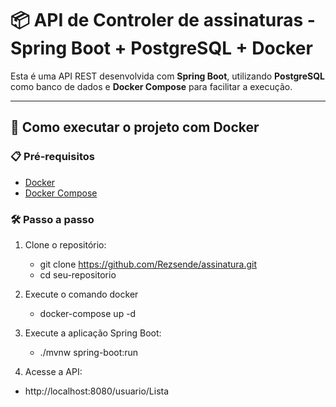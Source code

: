 # 📦 API de Controler de assinaturas - Spring Boot + PostgreSQL + Docker

Esta é uma API REST desenvolvida com **Spring Boot**, utilizando **PostgreSQL** como banco de dados e **Docker Compose** para facilitar a execução.

---

## 🚀 Como executar o projeto com Docker

### 📋 Pré-requisitos

- [Docker](https://www.docker.com/get-started)
- [Docker Compose](https://docs.docker.com/compose/)

### 🛠️ Passo a passo

1. Clone o repositório:

   - git clone https://github.com/Rezsende/assinatura.git
   - cd seu-repositorio

2. Execute o comando docker

   - docker-compose up -d

3. Execute a aplicação Spring Boot:

   - ./mvnw spring-boot:run

4. Acesse a API:

- http://localhost:8080/usuario/Lista
